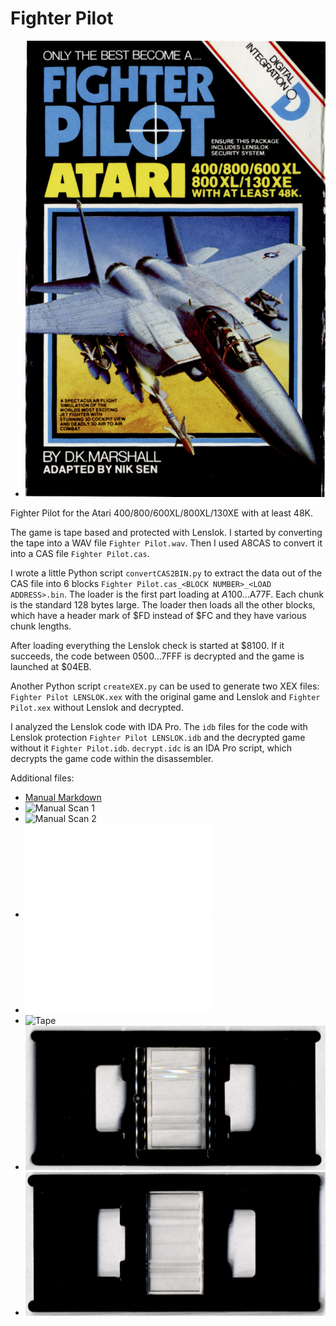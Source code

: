 # Fighter Pilot

- ![Boxart](Boxart.png)

Fighter Pilot for the Atari 400/800/600XL/800XL/130XE with at least 48K.

The game is tape based and protected with Lenslok. I started by converting the tape into a WAV file `Fighter Pilot.wav`. Then I used A8CAS to convert it into a CAS file `Fighter Pilot.cas`.

I wrote a little Python script `convertCAS2BIN.py` to extract the data out of the CAS file into 6 blocks `Fighter Pilot.cas_<BLOCK NUMBER>_<LOAD ADDRESS>.bin`. The loader is the first part loading at $A100…$A77F. Each chunk is the standard 128 bytes large. The loader then loads all the other blocks, which have a header mark of $FD instead of $FC and they have various chunk lengths.

After loading everything the Lenslok check is started at $8100. If it succeeds, the code between $0500…$7FFF is decrypted and the game is launched at $04EB.

Another Python script `createXEX.py` can be used to generate two XEX files: `Fighter Pilot LENSLOK.xex` with the original game and Lenslok and `Fighter Pilot.xex` without Lenslok and decrypted.

I analyzed the Lenslok code with IDA Pro. The `idb` files for the code with Lenslok protection `Fighter Pilot LENSLOK.idb` and the decrypted game without it `Fighter Pilot.idb`. `decrypt.idc` is an IDA Pro script, which decrypts the game code within the disassembler.

Additional files:

- [Manual Markdown](Manual.md)
- ![Manual Scan 1](Manual1.png)
- ![Manual Scan 2](Manual2.png)
- ![Manual](Manual.pdf)
- ![Manual Side](ManualSide.pdf)
- ![Tape](Tape.png)
- ![Lenslok Front](LenslokFront.png)
- ![Lenslok Back](LenslokBack.png)
